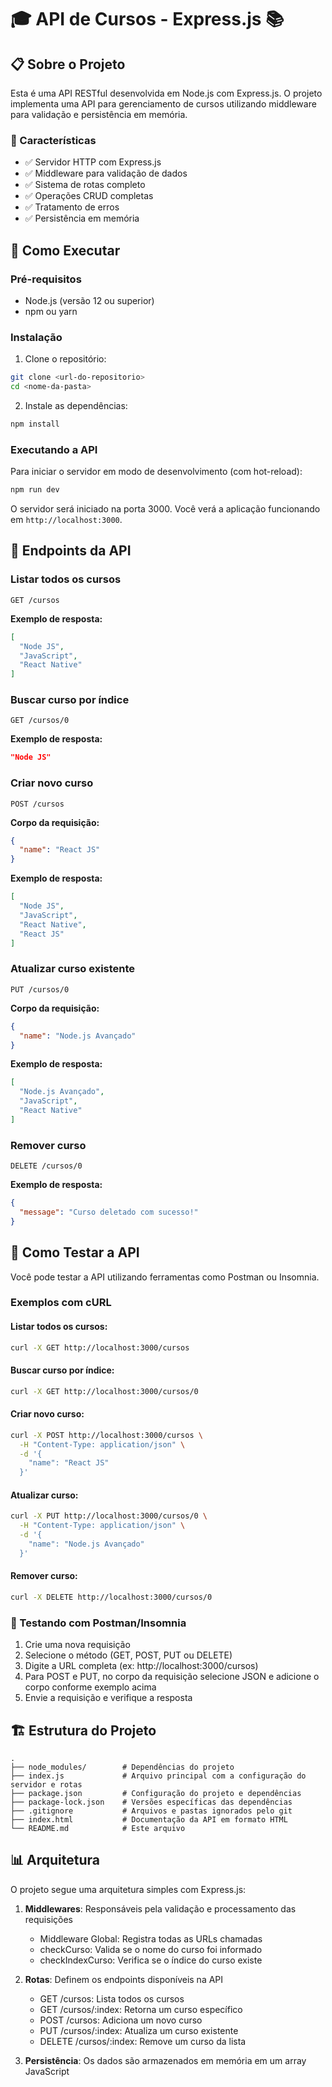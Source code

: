 # 🎓 API de Cursos - Express.js 📚

## 📋 Sobre o Projeto

Esta é uma API RESTful desenvolvida em Node.js com Express.js. O projeto implementa uma API para gerenciamento de cursos utilizando middleware para validação e persistência em memória.

### 🌟 Características

- ✅ Servidor HTTP com Express.js
- ✅ Middleware para validação de dados
- ✅ Sistema de rotas completo
- ✅ Operações CRUD completas
- ✅ Tratamento de erros
- ✅ Persistência em memória

## 🚀 Como Executar

### Pré-requisitos

- Node.js (versão 12 ou superior)
- npm ou yarn

### Instalação

1. Clone o repositório:
```bash
git clone <url-do-repositorio>
cd <nome-da-pasta>
```

2. Instale as dependências:
```bash
npm install
```

### Executando a API

Para iniciar o servidor em modo de desenvolvimento (com hot-reload):
```bash
npm run dev
```

O servidor será iniciado na porta 3000. Você verá a aplicação funcionando em `http://localhost:3000`.

## 📡 Endpoints da API

### Listar todos os cursos
```
GET /cursos
```

**Exemplo de resposta:**
```json
[
  "Node JS",
  "JavaScript",
  "React Native"
]
```

### Buscar curso por índice
```
GET /cursos/0
```

**Exemplo de resposta:**
```json
"Node JS"
```

### Criar novo curso
```
POST /cursos
```

**Corpo da requisição:**
```json
{
  "name": "React JS"
}
```

**Exemplo de resposta:**
```json
[
  "Node JS",
  "JavaScript",
  "React Native",
  "React JS"
]
```

### Atualizar curso existente
```
PUT /cursos/0
```

**Corpo da requisição:**
```json
{
  "name": "Node.js Avançado"
}
```

**Exemplo de resposta:**
```json
[
  "Node.js Avançado",
  "JavaScript",
  "React Native"
]
```

### Remover curso
```
DELETE /cursos/0
```

**Exemplo de resposta:**
```json
{
  "message": "Curso deletado com sucesso!"
}
```

## 🧪 Como Testar a API

Você pode testar a API utilizando ferramentas como Postman ou Insomnia.

### Exemplos com cURL

#### Listar todos os cursos:
```bash
curl -X GET http://localhost:3000/cursos
```

#### Buscar curso por índice:
```bash
curl -X GET http://localhost:3000/cursos/0
```

#### Criar novo curso:
```bash
curl -X POST http://localhost:3000/cursos \
  -H "Content-Type: application/json" \
  -d '{
    "name": "React JS"
  }'
```

#### Atualizar curso:
```bash
curl -X PUT http://localhost:3000/cursos/0 \
  -H "Content-Type: application/json" \
  -d '{
    "name": "Node.js Avançado"
  }'
```

#### Remover curso:
```bash
curl -X DELETE http://localhost:3000/cursos/0
```

### 📱 Testando com Postman/Insomnia

1. Crie uma nova requisição
2. Selecione o método (GET, POST, PUT ou DELETE)
3. Digite a URL completa (ex: http://localhost:3000/cursos)
4. Para POST e PUT, no corpo da requisição selecione JSON e adicione o corpo conforme exemplo acima
5. Envie a requisição e verifique a resposta

## 🏗️ Estrutura do Projeto

```
.
├── node_modules/        # Dependências do projeto
├── index.js             # Arquivo principal com a configuração do servidor e rotas
├── package.json         # Configuração do projeto e dependências
├── package-lock.json    # Versões específicas das dependências
├── .gitignore           # Arquivos e pastas ignorados pelo git
├── index.html           # Documentação da API em formato HTML
└── README.md            # Este arquivo
```

## 📊 Arquitetura

O projeto segue uma arquitetura simples com Express.js:

1. **Middlewares**: Responsáveis pela validação e processamento das requisições
   - Middleware Global: Registra todas as URLs chamadas
   - checkCurso: Valida se o nome do curso foi informado
   - checkIndexCurso: Verifica se o índice do curso existe
   
2. **Rotas**: Definem os endpoints disponíveis na API
   - GET /cursos: Lista todos os cursos
   - GET /cursos/:index: Retorna um curso específico
   - POST /cursos: Adiciona um novo curso
   - PUT /cursos/:index: Atualiza um curso existente
   - DELETE /cursos/:index: Remove um curso da lista

3. **Persistência**: Os dados são armazenados em memória em um array JavaScript